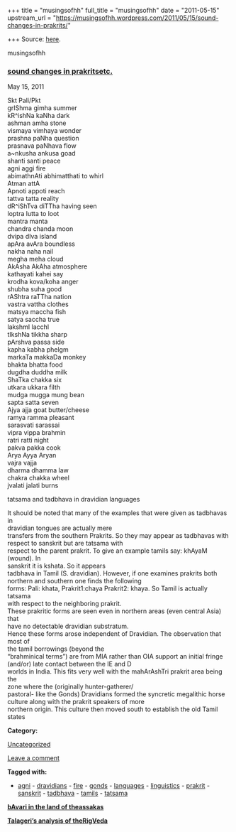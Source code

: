 +++
title = "musingsofhh"
full_title = "musingsofhh"
date = "2011-05-15"
upstream_url = "https://musingsofhh.wordpress.com/2011/05/15/sound-changes-in-prakrits/"

+++
Source: [here](https://musingsofhh.wordpress.com/2011/05/15/sound-changes-in-prakrits/).


musingsofhh


### [sound changes in prakritsetc.](https://musingsofhh.wordpress.com/2011/05/15/sound-changes-in-prakrits/)

May 15, 2011

Skt Pali/Pkt  
grIShma gimha summer  
kR^ishNa kaNha dark  
ashman amha stone  
vismaya vimhaya wonder  
prashna paNha question  
prasnava paNhava flow  
a\~nkusha ankusa goad  
shanti santi peace  
agni aggi fire  
abimathnAti abhimatthati to whirl  
Atman attA  
Apnoti appoti reach  
tattva tatta reality  
dR^iShTva diTTha having seen  
loptra lutta to loot  
mantra manta  
chandra chanda moon  
dvipa dIva island  
apAra avAra boundless  
nakha naha nail  
megha meha cloud  
AkAsha AkAha atmosphere  
kathayati kahei say  
krodha kova/koha anger  
shubha suha good  
rAShtra raTTha nation  
vastra vattha clothes  
matsya maccha fish  
satya saccha true  
lakshmI lacchI  
tIkshNa tikkha sharp  
pArshva passa side  
kapha kabha phelgm  
markaTa makkaDa monkey  
bhakta bhatta food  
dugdha duddha milk  
ShaTka chakka six  
utkara ukkara filth  
mudga mugga mung bean  
sapta satta seven  
Ajya ajja goat butter/cheese  
ramya ramma pleasant  
sarasvati sarassai  
vipra vippa brahmin  
ratri ratti night  
pakva pakka cook  
Arya Ayya Aryan  
vajra vajja  
dharma dhamma law  
chakra chakka wheel  
jvalati jalati burns

tatsama and tadbhava in dravidian languages

It should be noted that many of the examples that were given as tadbhavas in  
dravidian tongues are actually mere  
transfers from the southern Prakrits. So they may appear as tadbhavas with  
respect to sanskrit but are tatsama with  
respect to the parent prakrit. To give an example tamils say: khAyaM (wound). In  
sanskrit it is kshata. So it appears  
tadbhava in Tamil (S. dravidian). However, if one examines prakrits both  
northern and southern one finds the following  
forms: Pali: khata, Prakrit1:chaya Prakrit2: khaya. So Tamil is actually tatsama  
with respect to the neighboring prakrit.  
These prakritic forms are seen even in northern areas (even central Asia) that  
have no detectable dravidian substratum.  
Hence these forms arose independent of Dravidian. The observation that most of  
the tamil borrowings (beyond the  
“brahminical terms”) are from MIA rather than OIA support an initial fringe  
(and/or) late contact between the IE and D  
worlds in India. This fits very well with the mahArAshTri prakrit area being the  
zone where the (originally hunter-gatherer/  
pastoral- like the Gonds) Dravidians formed the syncretic megalithic horse  
culture along with the prakrit speakers of more  
northern origin. This culture then moved south to establish the old Tamil states

**Category:**

[Uncategorized](https://musingsofhh.wordpress.com/category/uncategorized/)

[Leave a comment](https://musingsofhh.wordpress.com/2011/05/15/sound-changes-in-prakrits/#respond)

**Tagged with:**

-   [agni](https://musingsofhh.wordpress.com/tag/agni/) -   [dravidians](https://musingsofhh.wordpress.com/tag/dravidians/) -   [fire](https://musingsofhh.wordpress.com/tag/fire/) -   [gonds](https://musingsofhh.wordpress.com/tag/gonds/) -   [languages](https://musingsofhh.wordpress.com/tag/languages/) -   [linguistics](https://musingsofhh.wordpress.com/tag/linguistics/) -   [prakrit](https://musingsofhh.wordpress.com/tag/prakrit/) -   [sanskrit](https://musingsofhh.wordpress.com/tag/sanskrit/) -   [tadbhava](https://musingsofhh.wordpress.com/tag/tadbhava/) -   [tamils](https://musingsofhh.wordpress.com/tag/tamils/) -   [tatsama](https://musingsofhh.wordpress.com/tag/tatsama/)

**[bAvari in the land of theassakas](https://musingsofhh.wordpress.com/2011/05/15/bavari-in-the-land-of-the-assakas/)**

**[Talageri’s analysis of theRigVeda](https://musingsofhh.wordpress.com/2011/05/15/talageris-analysis-of-the-rigveda/)**
